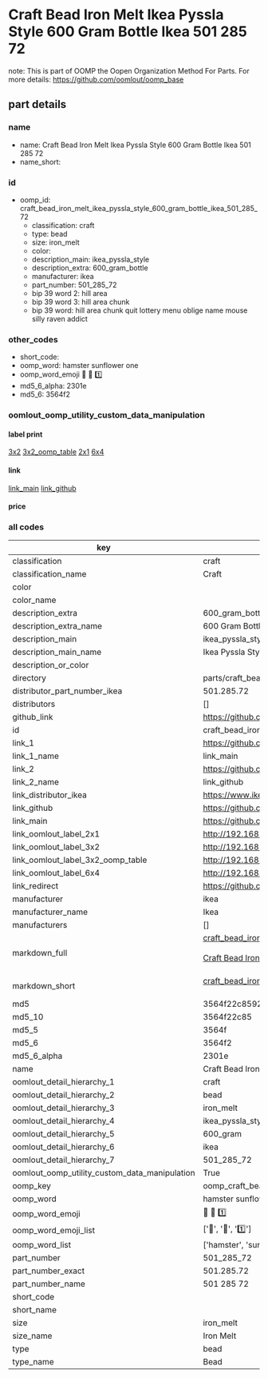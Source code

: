 # Craft Bead Iron Melt Ikea Pyssla Style 600 Gram Bottle Ikea 501 285 72  

note: This is part of OOMP the Oopen Organization Method For Parts. For more details: https://github.com/oomlout/oomp_base

##  part details
  







### name
* name: Craft Bead Iron Melt Ikea Pyssla Style 600 Gram Bottle Ikea 501 285 72
* name_short: 
### id
* oomp_id: craft_bead_iron_melt_ikea_pyssla_style_600_gram_bottle_ikea_501_285_72
  * classification: craft
  * type: bead
  * size: iron_melt
  * color: 
  * description_main: ikea_pyssla_style
  * description_extra: 600_gram_bottle
  * manufacturer: ikea
  * part_number: 501_285_72
  * bip 39 word 2: hill area
  * bip 39 word 3: hill area chunk
  * bip 39 word: hill area chunk quit lottery menu oblige name mouse silly raven addict

### other_codes
* short_code: 
* oomp_word: hamster sunflower one
* oomp_word_emoji :hamster: :sunflower: :one:
* md5_6_alpha: 2301e
* md5_6: 3564f2






### oomlout_oomp_utility_custom_data_manipulation
#### label print
[3x2](http://192.168.1.245:1112/?label=oomp%202301e)
[3x2_oomp_table](http://192.168.1.108:1112/?label=oomp%202301e)
[2x1](http://192.168.1.242:1112/?label=oomp%202301e)
[6x4](http://192.168.1.55:1112/?label=oomp%202301e)    

#### link

[link_main](https://github.com/oomlout/oomlout_oomp_version_1_messy/tree/main/parts/craft_bead_iron_melt_ikea_pyssla_style_600_gram_bottle_ikea_501_285_72) [link_github](https://github.com/oomlout/oomlout_oomp_version_1_messy/tree/main/parts/craft_bead_iron_melt_ikea_pyssla_style_600_gram_bottle_ikea_501_285_72)                             

#### price







### all codes 
| key | value |  
| --- | --- |  
| classification | craft |  
| classification_name | Craft |  
| color |  |  
| color_name |  |  
| description_extra | 600_gram_bottle |  
| description_extra_name | 600 Gram Bottle |  
| description_main | ikea_pyssla_style |  
| description_main_name | Ikea Pyssla Style |  
| description_or_color |   |  
| directory | parts/craft_bead_iron_melt_ikea_pyssla_style_600_gram_bottle_ikea_501_285_72 |  
| distributor_part_number_ikea | 501.285.72 |  
| distributors | [] |  
| github_link | https://github.com/oomlout/oomlout_oomp_part_src/tree/main/parts/craft_bead_iron_melt_ikea_pyssla_style_600_gram_bottle_ikea_501_285_72 |  
| id | craft_bead_iron_melt_ikea_pyssla_style_600_gram_bottle_ikea_501_285_72 |  
| link_1 | https://github.com/oomlout/oomlout_oomp_version_1_messy/tree/main/parts/craft_bead_iron_melt_ikea_pyssla_style_600_gram_bottle_ikea_501_285_72 |  
| link_1_name | link_main |  
| link_2 | https://github.com/oomlout/oomlout_oomp_version_1_messy/tree/main/parts/craft_bead_iron_melt_ikea_pyssla_style_600_gram_bottle_ikea_501_285_72 |  
| link_2_name | link_github |  
| link_distributor_ikea | https://www.ikea.com/gb/en/p/pyssla-beads-mixed-colours-50128572/ |  
| link_github | https://github.com/oomlout/oomlout_oomp_version_1_messy/tree/main/parts/craft_bead_iron_melt_ikea_pyssla_style_600_gram_bottle_ikea_501_285_72 |  
| link_main | https://github.com/oomlout/oomlout_oomp_version_1_messy/tree/main/parts/craft_bead_iron_melt_ikea_pyssla_style_600_gram_bottle_ikea_501_285_72 |  
| link_oomlout_label_2x1 | http://192.168.1.242:1112/?label=oomp%202301e |  
| link_oomlout_label_3x2 | http://192.168.1.245:1112/?label=oomp%202301e |  
| link_oomlout_label_3x2_oomp_table | http://192.168.1.108:1112/?label=oomp%202301e |  
| link_oomlout_label_6x4 | http://192.168.1.55:1112/?label=oomp%202301e |  
| link_redirect | https://github.com/oomlout/oomlout_oomp_version_1_messy/tree/main/parts/craft_bead_iron_melt_ikea_pyssla_style_600_gram_bottle_ikea_501_285_72 |  
| manufacturer | ikea |  
| manufacturer_name | Ikea |  
| manufacturers | [] |  
| markdown_full | [craft_bead_iron_melt_ikea_pyssla_style_600_gram_bottle_ikea_501_285_72](none)<br>[](none)<br>[Craft Bead Iron Melt Ikea Pyssla Style 600 Gram Bottle Ikea 501 285 72](none)<br><br> |  
| markdown_short | [craft_bead_iron_melt_ikea_pyssla_style_600_gram_bottle_ikea_501_285_72](none)<br><br> |  
| md5 | 3564f22c8592d3062cc20afc5142d35d |  
| md5_10 | 3564f22c85 |  
| md5_5 | 3564f |  
| md5_6 | 3564f2 |  
| md5_6_alpha | 2301e |  
| name | Craft Bead Iron Melt Ikea Pyssla Style 600 Gram Bottle Ikea 501 285 72 |  
| oomlout_detail_hierarchy_1 | craft |  
| oomlout_detail_hierarchy_2 | bead |  
| oomlout_detail_hierarchy_3 | iron_melt |  
| oomlout_detail_hierarchy_4 | ikea_pyssla_style |  
| oomlout_detail_hierarchy_5 | 600_gram |  
| oomlout_detail_hierarchy_6 | ikea |  
| oomlout_detail_hierarchy_7 | 501_285_72 |  
| oomlout_oomp_utility_custom_data_manipulation | True |  
| oomp_key | oomp_craft_bead_iron_melt_ikea_pyssla_style_600_gram_bottle_ikea_501_285_72 |  
| oomp_word | hamster sunflower one |  
| oomp_word_emoji | :hamster: :sunflower: :one: |  
| oomp_word_emoji_list | [':hamster:', ':sunflower:', ':one:'] |  
| oomp_word_list | ['hamster', 'sunflower', 'one'] |  
| part_number | 501_285_72 |  
| part_number_exact | 501.285.72 |  
| part_number_name | 501 285 72 |  
| short_code |  |  
| short_name |  |  
| size | iron_melt |  
| size_name | Iron Melt |  
| type | bead |  
| type_name | Bead |  
